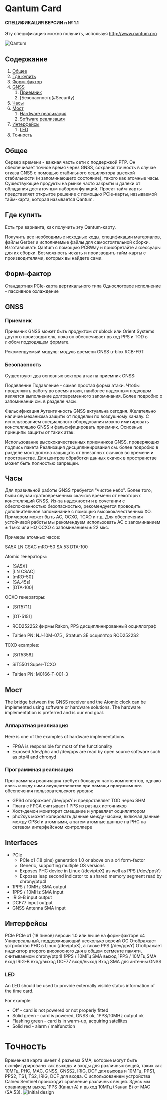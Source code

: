 
# Qantum Card
#### СПЕЦИФИКАЦИЯ ВЕРСИИ n № 1.1

Эту спецификацию можно получить, используя http://www.qantum.pro  

![Qantum](images)

## Содержание
1. [Общее](#General)
1. [Где купить](#Where-can-I-get-one)
1. [Форм-фактор](#Form-Factor)
1. [GNSS](#GNSS)
   1. [Приемник](#Receiver)
   1. [Безопасность(#Security)
1. [Часы](#Clock)
1. [Мост](#example)
   1. [Hardware реализация](#Hardware-Implementation)
   1. [Software реализация](#Software-Implementation)
1. [Интерфейсы](#Interfaces)
   1. [LED](#LED)
1. [Точность](#Precision)


## Общее
Сервер времени - важная часть сети с поддержкой PTP. Он обеспечивает точное время через GNSS, сохраняя точность в случае отказа GNSS с помощью стабильного осциллятора высокой стабильности (и запоминающего состояние), такого как атомные часы. Существующие продукты на рынке часто закрыты и далеки от обладания достаточным набором функций. Проект тайм-карты представляет открытое решение с помощью PCIe-карты, называемой тайм-карта, которая называется Qantum.

## Где купить

Есть три варианта, как получить эту Qantum-карту.

Получить все необходимые исходные коды, спецификации материалов, файлы Gerber и исполняемые файлы для самостоятельной сборки.
Изготавливать Qantum с помощью PCBWay и приобретайте аксессуары для их сборки.
Возможность искать и производить тайм-карты с производителями, которых вы найдете сами.



## Форм-фактор
Стандартная PCIe-карта вертикального типа
Одноcлотовое исполнение - пассивное охлаждение
 
## GNSS
### Приемник
Приемник GNSS может быть продуктом от ublock или Orient Systems другого производителя, пока он обеспечивает выход PPS и TOD в любом подходящем формате.

Рекомендуемый модуль: модуль времени GNSS u-blox RCB-F9T



### Безопасность
Существуют два основных вектора атак на приемник GNSS:

Подавление
Подавление - самая простая форма атаки. Чтобы продолжить работу во время атаки, наиболее надежным подходом является выполнение долговременного запоминания.
Более подробно о запоминании см. в разделе часы.

Фальсификация
Аутентичность GNSS актуальна сегодня. Желательно наличие механизма защиты от подделки по воздушному каналу.
С использованием специального оборудования можно имитировать констелляцию GNSS и фальсифицировать приемник. Основные принципы защиты от таких атак:

Использование высококачественных приемников GNSS, проверяющих подпись пакета
Реализация дисциплинирования см. более подробно в разделе мост должна защищать от внезапных скачков во времени и пространстве. Для центров обработки данных скачок в пространстве может быть полностью запрещен.  

## Часы
Для правильной работы GNSS требуется "чистое небо". Более того, были случаи кратковременных скачков времени от некоторых констелляций GNSS.
Из-за надежности и в сочетании с обеспокоенностью безопасностью, рекомендуется проводить дополнительное запоминание с помощью высококачественных XO. Примером может быть AC, OCXO, TCXO и т.д.
Для обеспечения устойчивой работы мы рекомендуем использовать AC с запоминанием ± 1 мкс или HQ OCXO с запоминанием ± 22 мкс.

Примеры атомных часов:

SA5X
LN CSAC
mRO-50
SA.53
DTA-100

Atomic генераторы:
* [SA5X]
* [LN CSAC]
* [mRO-50]
* [SA.45s]
* [DTA-100]

OCXO генераторы:
* [SiT5711]

* [DT-5151]

* ROD2522S2 фирмы Rakon, PPS дисциплинированный осциллограф

* Taitien PN: NJ-10M-075 , Stratum 3E осцилятор ROD2522S2

TCXO examples:
* [SiT5356]

* SiT5501 Super-TCXO

* Taitien PN: M0166-T-001-3 

## Мост

The bridge between the GNSS receiver and the Atomic clock can be implemented using software or hardware solutions. The hardware implementation is preferred and is our end goal.

### Аппаратная реализация
Here is one of the examples of hardware implementations.
* FPGA is responsible for most of the functionality
* Exposed /dev/phc and /dev/pps are read by open source software such as ptp4l and chronyd

### Программная реализация
Программная реализация требует большую часть компонентов, однако связь между ними осуществляется при помощи программного обеспечения пользовательского уровня:

* GPSd отображает /dev/ppsY и предоставляет TOD через SHM
* Плата с FPGA считывает 1 PPS из разных источников
* Хост-демон мониторит смещение и управляет осциллятором
* phc2sys может копировать данные между часами, включая данные между GPSd и атомными, а затем атомные данные на PHC на сетевом интерфейсном контроллере

## Interfaces
* PCIe
    * PCIe x1 (18 pins) generation 1.0 or above on a x4 form-factor
    * Generic, supporting multiple OS versions
    * Exposes PHC device in Linux (/dev/ptpX) as well as PPS (/dev/ppsY)
    * Exposes leap second indicator to a shared memory segment read by chrony/ptp4l
* 1PPS / 10MHz SMA output
* 1PPS / 10MHz SMA input
* IRIG-B input output
* DCF77 input output
* GNSS Antenna SMA input
## Интерфейсы
PCIe
   PCIe x1 (18 пинов) версии 1.0 или выше на форм-факторе x4
   Универсальный, поддерживающий несколько версий ОС
   Отображает устройство PHC в Linux (/dev/ptpX), а также PPS (/dev/ppsY)
   Отображает индикатор второго високосного дня в общем сегменте памяти, считываемом chrony/ptp4l
1PPS / 10МГц SMA выход
1PPS / 10МГц SMA вход
IRIG-B вход/выход
DCF77 вход/выход
Вход SMA для антенны GNSS


### LED

An LED should be used to provide externally visible status information of the time card. 

For example:
* Off - card is not powered or not properly fitted
* Solid green - card is powered, GNSS ok, 1PPS/10MHz output ok
* Flashing green - card is in warm-up, acquiring satellites
* Solid red - alarm / malfunction

# Точность
Временная карта имеет 4 разъема SMA, которые могут быть сконфигурированы как выходы и входы для различных вещей, таких как 10МГц, PHC, MAC, GNSS, GNSS2, IRIG, DCF для выхода и 10МГц, PPS1, PPS2, TS1, TS2, IRIG, DCF для входа.
С использованием устройства Calnex Sentinel происходит сравнение различных вещей. Здесь мы сравниваем выход 1PPS (Канал A) и выход 10МГц (Канал B) от MAC (SA.53).
![Initial design](images/MACvs10Mhz.png)